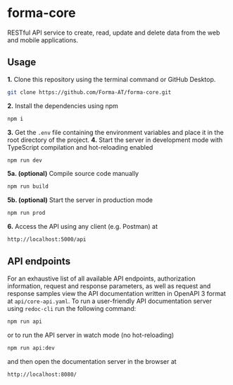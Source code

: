 # forma-core

RESTful API service to create, read, update and delete data from the web and mobile applications.

## Usage

**1.** Clone this repository using the terminal command or GitHub Desktop.
```bash
git clone https://github.com/Forma-AT/forma-core.git
```
**2.** Install the dependencies using npm
```bash
npm i
```
**3.** Get the `.env` file containing the environment variables and place it in the root directory of the project.
**4.** Start the server in development mode with TypeScript compilation and hot-reloading enabled
```bash
npm run dev
```
**5a. (optional)** Compile source code manually
```bash
npm run build
```
**5b. (optional)** Start the server in production mode
```bash
npm run prod
```
**6.** Access the API using any client (e.g. Postman) at
```bash
http://localhost:5000/api
```

## API endpoints

For an exhaustive list of all available API endpoints, authorization information, request and response parameters, as well as request and response samples view the API documentation written in OpenAPI 3 format at `api/core-api.yaml`. To run a user-friendly API documentation server using `redoc-cli` run the following command:
```bash
npm run api
```
or to run the API server in watch mode (no hot-reloading)
```bash
npm run api:dev
```
and then open the documentation server in the browser at
```bash
http://localhost:8080/
```
